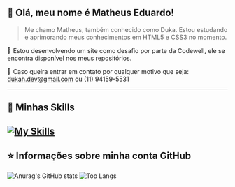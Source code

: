 ## 💜 Olá, meu nome é <strong>Matheus Eduardo!</strong>

> Me chamo Matheus, também conhecido como Duka. Estou estudando e aprimorando meus conhecimentos em HTML5 e CSS3 no momento.

🔭 Estou desenvolvendo um site como desafio por parte da Codewell, ele se encontra disponível nos meus repositórios.

💬 Caso queira entrar em contato por qualquer motivo que seja: dukah.dev@gmail.com ou (11) 94159-5531

----

## 🚀 Minhas Skills

[![My Skills](https://skills.thijs.gg/icons?i=,html,css)](https://skills.thijs.gg)
---

## ⭐ Informações sobre minha conta GitHub
![Anurag's GitHub stats](https://github-readme-stats.vercel.app/api?username=dukaah&show_icons=true&theme=tokyonight) ![Top Langs](https://github-readme-stats.vercel.app/api/top-langs/?username=dukaah&layout=compact&theme=radical)


